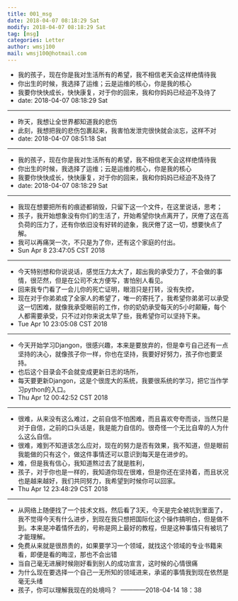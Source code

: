 ```yaml
---
title: 001_msg
date: 2018-04-07 08:18:29 Sat
modify: 2018-04-07 08:18:29 Sat
tag: [msg]
categories: Letter
author: wmsj100
mail: wmsj100@hotmail.com
---
```


- 我的孩子，现在你是我对生活所有的希望，我不相信老天会这样绝情待我
- 你出生的时候，我选择了运维；云是运维的核心，你是我的核心
- 我要你快快成长，快快康复，对于你的回来，我和你妈妈已经迫不及待了
- date: 2018-04-07 08:18:29 Sat
---

- 昨天，我想让全世界都知道我的悲伤
- 此刻，我想把我的悲伤包裹起来，我害怕发泄完很快就会淡忘，这样不对
- date: 2018-04-07 08:51:18 Sat
---

- 我的孩子，现在你是我对生活所有的希望，我不相信老天会这样绝情待我
- 你出生的时候，我选择了运维；云是运维的核心，你是我的核心
- 我要你快快成长，快快康复，对于你的回来，我和你妈妈已经迫不及待了
- date: 2018-04-07 08:18:29 Sat
---

- 我现在想要把所有的痕迹都销毁，只留下这一个文件，在这里说话，思考；
- 孩子，我开始想象没有你们的生活了，开始希望你快点离开了，厌倦了这在高负荷的压力了，还有你依旧没有好转的迹象，我厌倦了这一切，想要快点了解。
- 我可以再痛哭一次，不只是为了你，还有这个家庭的付出。
- Sun Apr  8 23:47:05 CST 2018
---

- 今天特别想和你说说话，感觉压力太大了，超出我的承受力了，不会做的事情，很茫然，但是在公司不太方便写，害怕别人看见。
- 回来我专门看了一会儿你的死亡证明，眼泪只是打转，没有失控，
- 现在对于你弟弟成了全家人的希望了，唯一的寄托了，我希望你弟弟可以承受这一切困难，就像我承受眼前的工作，你的奶奶承受每天的5小时颠簸，每个人都需要承受，只不过对你来说太早了些，我希望你可以坚持下来。
- Tue Apr 10 23:05:08 CST 2018
---

- 今天开始学习Djangon，很感兴趣，本来是要放弃的，但是幸亏自己还有一点坚持的决心，就像孩子你一样，你也在坚持，我要好好努力，孩子你也要坚持。
- 也后这个目录会不会就变成更新日志的场所，
- 每天要更新Djangon，这是个很庞大的系统，我要很系统的学习，把它当作学习python的入口。
- Thu Apr 12 00:42:52 CST 2018
---

- 很难，从来没有这么难过，之前自信不怕困难，而且喜欢夸夸而谈，当然只是对于自信，之前的口头话是，我是能力自信的。很奇怪一个无比自卑的人为什么这么自信。
- 很难，难到不知道该怎么应对，现在的努力是否有效果，我不知道，但是眼前我能做的只有这个，做这件事情还可以意识到每天是在进步的。
- 难，但是我有信心，我知道熬过去了就是胜利，
- 孩子，对于你也是一样的，我知道你现在很难，但是你还在坚持着，而且状况也是越来越好，我们共同努力，我希望到时候你可以回家。
- Thu Apr 12 23:48:29 CST 2018
---

- 从网络上随便找了一个技术文档，然后看了3天，今天是完全被坑到里面了，我不觉得今天有什么进步，到现在我只想把国际化这个操作搞明白，但是做不到。本来是冲着情怀去的，号称是网上最好的教程，但是这种事情只有被坑了才能理解。
- 免费从来就是很昂贵的，如果要学习一个领域，就找这个领域的专业书籍来看，即便是看的晦涩，那也不会出错
- 当自己毫无进展时候刚好看到别人的成功宣言，这时候的心情很痛
- 为什么现在要选择一个自己一无所知的领域进来，承诺的事情我到现在依然是毫无头绪
- 孩子，你可以理解我现在的处境吗？  ————2018-04-14 18：38
